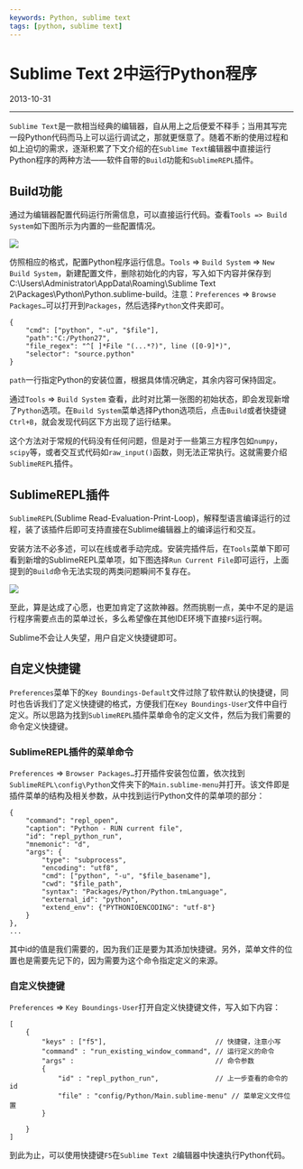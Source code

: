 ```yaml
---
keywords: Python, sublime text
tags: [python, sublime text]
---
```


# Sublime Text 2中运行Python程序

2013-10-31

---

`Sublime Text`是一款相当经典的编辑器，自从用上之后便爱不释手；当用其写完一段Python代码而马上可以运行调试之，那就更惬意了。随着不断的使用过程和如上迫切的需求，逐渐积累了下文介绍的在`Sublime Text`编辑器中直接运行Python程序的两种方法——软件自带的`Build`功能和`SublimeREPL`插件。

## Build功能

通过为编辑器配置代码运行所需信息，可以直接运行代码。查看`Tools => Build System`如下图所示为内置的一些配置情况。

![](images/2013-10-31-01.jpg)


仿照相应的格式，配置Python程序运行信息。`Tools` => `Build System` => `New Build System`，新建配置文件，删除初始化的内容，写入如下内容并保存到C:\Users\Administrator\AppData\Roaming\Sublime Text 2\Packages\Python\Python.sublime-build。注意：`Preferences` => `Browse Packages…`可以打开到`Packages`，然后选择`Python`文件夹即可。


    {
        "cmd": ["python", "-u", "$file"],
        "path":"C:/Python27",
        "file_regex": "^[ ]*File "(...*?)", line ([0-9]*)",
        "selector": "source.python"
    }

`path`一行指定Python的安装位置，根据具体情况确定，其余内容可保持固定。

通过`Tools` => `Build System` 查看，此时对比第一张图的初始状态，即会发现新增了`Python`选项。在`Build System`菜单选择Python选项后，点击`Build`或者快捷键`Ctrl+B`，就会发现代码区下方出现了运行结果。

这个方法对于常规的代码没有任何问题，但是对于一些第三方程序包如`numpy`， `scipy`等，或者交互式代码如`raw_input()`函数，则无法正常执行。这就需要介绍`SublimeREPL`插件。

## SublimeREPL插件

`SublimeREPL`(Sublime Read-Evaluation-Print-Loop)，解释型语言编译运行的过程，装了该插件后即可支持直接在Sublime编辑器上的编译运行和交互。

安装方法不必多述，可以在线或者手动完成。安装完插件后，在`Tools`菜单下即可看到新增的SublimeREPL菜单项，如下图选择`Run Current File`即可运行，上面提到的`Build`命令无法实现的两类问题瞬间不复存在。

![](images/2013-10-31-02.jpg)


至此，算是达成了心愿，也更加肯定了这款神器。然而挑剔一点，美中不足的是运行程序需要点击的菜单过长，多么希望像在其他IDE环境下直接`F5`运行啊。

Sublime不会让人失望，用户自定义快捷键即可。

## 自定义快捷键

`Preferences`菜单下的`Key Boundings-Default`文件过除了软件默认的快捷键，同时也告诉我们了定义快捷键的格式，方便我们在`Key Boundings-User`文件中自行定义。所以思路为找到`SublimeREPL`插件菜单命令的定义文件，然后为我们需要的命令定义快捷键。

### SublimeREPL插件的菜单命令

`Preferences` => `Browser Packages…`打开插件安装包位置，依次找到`SublimeREPL\config\Python`文件夹下的`Main.sublime-menu`并打开。该文件即是插件菜单的结构及相关参数，从中找到运行Python文件的菜单项的部分：


    {
        "command": "repl_open",
        "caption": "Python - RUN current file",
        "id": "repl_python_run",
        "mnemonic": "d",
        "args": {
            "type": "subprocess",
            "encoding": "utf8",
            "cmd": ["python", "-u", "$file_basename"],
            "cwd": "$file_path",
            "syntax": "Packages/Python/Python.tmLanguage",
            "external_id": "python",
            "extend_env": {"PYTHONIOENCODING": "utf-8"}
        }
    },
    ...

其中id的值是我们需要的，因为我们正是要为其添加快捷键。另外，菜单文件的位置也是需要先记下的，因为需要为这个命令指定定义的来源。

### 自定义快捷键

`Preferences` => `Key Boundings-User`打开自定义快捷键文件，写入如下内容：

    [
        {
            "keys" : ["f5"],                           // 快捷键，注意小写
            "command" : "run_existing_window_command", // 运行定义的命令
            "args" :                                   // 命令参数
            {
                "id" : "repl_python_run",              // 上一步查看的命令的id
                "file" : "config/Python/Main.sublime-menu" // 菜单定义文件位置
            }

        }
    ]

到此为止，可以使用快捷键`F5`在`Sublime Text 2`编辑器中快速执行Python代码。